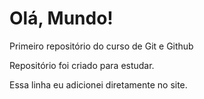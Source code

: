 # Olá, Mundo!
 Primeiro repositório do curso de Git e Github

Repositório foi criado para estudar.

Essa linha eu adicionei diretamente no site.

